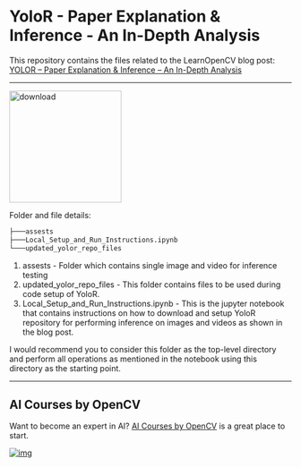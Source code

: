 # YoloR - Paper Explanation & Inference - An In-Depth Analysis

This repository contains the files related to the LearnOpenCV blog post: [YOLOR – Paper Explanation & Inference – An In-Depth Analysis](https://learnopencv.com/yolor-paper-explanation-inference-an-in-depth-analysis/)

---

[<img src="https://learnopencv.com/wp-content/uploads/2022/07/download-button-e1657285155454.png" alt="download" width="200">](https://www.dropbox.com/scl/fo/nt817nvxxnd5274a3il82/h?dl=1)

Folder and file details:

```html
├───assests
├───Local_Setup_and_Run_Instructions.ipynb
└───updated_yolor_repo_files
```

1. assests - Folder which contains single image and video for inference testing
2. updated_yolor_repo_files - This folder contains files to be used during code setup of YoloR.
3. Local_Setup_and_Run_Instructions.ipynb - This is the jupyter notebook that contains instructions on how to download and setup YoloR repository for performing inference on images and videos as shown in the blog post.

I would recommend you to consider this folder as the top-level directory and perform all operations as mentioned in the notebook using this directory as the starting point.

---

## AI Courses by OpenCV

Want to become an expert in AI? [AI Courses by OpenCV](https://opencv.org/courses/) is a great place to start.

[![img](https://camo.githubusercontent.com/18c5719ef10afe9607af3e87e990068c942ae4cba8bd4d72d21950d6213ea97e/68747470733a2f2f7777772e6c6561726e6f70656e63762e636f6d2f77702d636f6e74656e742f75706c6f6164732f323032302f30342f41492d436f75727365732d42792d4f70656e43562d4769746875622e706e67)](https://opencv.org/courses/)
